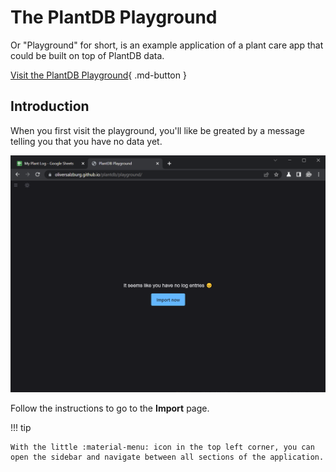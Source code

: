 # The PlantDB Playground

Or "Playground" for short, is an example application of a plant care app that could be built on top of PlantDB data.

[Visit the PlantDB Playground](/plantdb/playground/){ .md-button }

## Introduction

When you first visit the playground, you'll like be greated by a message telling you that you have no data yet.

![Empty Playground](playground.assets/image-20220511221331624.png)

Follow the instructions to go to the **Import** page.

!!! tip

    With the little :material-menu: icon in the top left corner, you can open the sidebar and navigate between all sections of the application.
